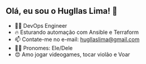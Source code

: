 ## Olá, eu sou o Hugllas Lima! 👋


- 👨‍🎓 DevOps Engineer 
- 🔥 Esturando automação com Ansible e Terraform
- 📫 Contate-me no e-mail: hugllaslima@gmail.com
- 🧔‍♂️ Pronomes: Ele/Dele
- 😍 Amo jogar videogames, tocar violão e Voar

